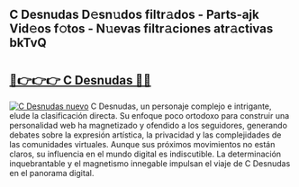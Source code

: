 ## C Desnudas D𝚎sn𝚞dos filtr𝚊dos - Parts-ajk Vid𝚎os f𝚘tos - N𝚞evas filtr𝚊ciones atr𝚊ctivas bkTvQ

# <h2><a href="http://mb0uaa.tromn.icu/?c=C+Desnudas">🔗👉👉👉 C Desnudas 🔗🔗</a></h2>

[![C Desnudas nuevo](https://i.imgur.com/pEAQMta.gif)](http://mb0uaa.tromn.icu/?c=C+Desnudas)
C Desnudas, un personaje complejo e intrigante, elude la clasificación directa. Su enfoque poco ortodoxo para construir una personalidad web ha magnetizado y ofendido a los seguidores, generando debates sobre la expresión artística, la privacidad y las complejidades de las comunidades virtuales. Aunque sus próximos movimientos no están claros, su influencia en el mundo digital es indiscutible. La determinación inquebrantable y el magnetismo innegable impulsan el viaje de C Desnudas en el panorama digital.
